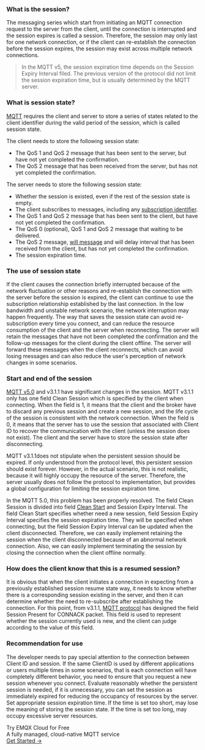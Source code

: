 ### What is the session?

The messaging series which start from initiating an MQTT connection request to the server from the client, until the connection is interrupted and the session expires is called a session. Therefore, the session may only last for one network connection, or if the client can re-establish the connection before the session expires, the session may exist across multiple network connections.

> In the MQTT v5, the session expiration time depends on the Session Expiry Interval filed. The previous version of the protocol did not limit the session expiration time, but is usually determined by the MQTT server.

### What is session state?

[MQTT](https://www.emqx.com/en/mqtt) requires the client and server to store a series of states related to the client identifier during the valid period of the session, which is called session state.

The client needs to store the following session state:

- The QoS 1 and QoS 2 message that has been sent to the server, but have not yet completed the confirmation.
- The QoS 2 message that has been received from the server, but has not yet completed the confirmation.

The server needs to store the following session state:

- Whether the session is existed, even if the rest of the session state is empty.
- The client subscribes to messages, including any [subscription identifier](https://www.emqx.com/en/blog/subscription-identifier-and-subscription-options).
- The QoS 1 and QoS 2 message that has been sent to the client, but have not yet completed the confirmation.
- The QoS 0 (optional), QoS 1 and QoS 2 message that waiting to be delivered.
- The QoS 2 message, [will message](https://www.emqx.com/en/blog/use-of-mqtt-will-message) and will delay interval that has been received from the client, but has not yet completed the confirmation.
- The session expiration time.

### The use of session state

If the client causes the connection briefly interrupted because of the network fluctuation or other reasons and re-establish the connection with the server before the session is expired, the client can continue to use the subscription relationship established by the last connection. In the low bandwidth and unstable network scenario, the network interruption may happen frequently. The way that saves the session state can avoid re-subscription every time you connect, and can reduce the resource consumption of the client and the server when reconnecting. The server will retain the messages that have not been completed the confirmation and the follow-up messages for the client during the client offline. The server will forward these messages when the client reconnects, which can avoid losing messages and can also reduce the user's perception of network changes in some scenarios.

### Start and end of the session

[MQTT v5.0](https://www.emqx.com/en/mqtt/mqtt5) and v3.1.1 have significant changes in the session. MQTT v3.1.1 only has one field Clean Session which is specified by the client when connecting. When the field is 1, it means that the client and the broker have to discard any previous session and create a new session, and the life cycle of the session is consistent with the network connection. When the field is 0, it means that the server has to use the session that associated with Client ID to recover the communication with the client (unless the session does not exist). The client and the server have to store the session state after disconnecting.

MQTT v3.1.1does not stipulate when the persistent session should be expired. If only understood from the protocol level, this persistent session should exist forever. However, in the actual scenario, this is not realistic, because it will highly occupy the resource of the server. Therefore, the server usually does not follow the protocol to implementation, but provides a global configuration for limiting the session expiration time.

In the MQTT 5.0, this problem has been properly resolved. The field Clean Session is divided into field [Clean Start](https://www.emqx.com/en/blog/mqtt5-new-feature-clean-start-and-session-expiry-interval) and Session Expiry Interval. The field Clean Start specifies whether need a new session, field Session Expiry Interval specifies the session expiration time. They will be specified when connecting, but the field Session Expiry Interval can be updated when the client disconnected. Therefore, we can easily implement retaining the session when the client disconnected because of an abnormal network connection. Also, we can easily implement terminating the session by closing the connection when the client offline normally.

### How does the client know that this is a resumed session?

It is obvious that when the client initiates a connection in expecting from a previously established session resume state way, it needs to know whether there is a corresponding session existing in the server, and then it can determine whether the need to re-subscribe after establishing the connection. For this point, from v3.1.1, [MQTT protocol](https://www.emqx.com/en/mqtt) has designed the field Session Present for CONNACK packet. This field is used to represent whether the session currently used is new, and the client can judge according to the value of this field.

### Recommendation for use

The developer needs to pay special attention to the connection between Client ID and session. If the same ClientID is used by different applications or users multiple times in some scenarios, that is each connection will have completely different behavior, you need to ensure that you request a new session whenever you connect. Evaluate reasonably whether the persistent session is needed, if it is unnecessary, you can set the session as immediately expired for reducing the occupancy of resources by the server. Set appropriate session expiration time.  If the time is set too short, may lose the meaning of storing the session state. If the time is set too long, may occupy excessive server resources.


<section class="promotion">
    <div>
        Try EMQX Cloud for Free
        <div class="is-size-14 is-text-normal has-text-weight-normal">A fully managed, cloud-native MQTT service</div>
    </div>
    <a href="https://accounts.emqx.com/signup?continue=https://cloud-intl.emqx.com/console/deployments/0?oper=new" class="button is-gradient px-5">Get Started →</a >
</section>
